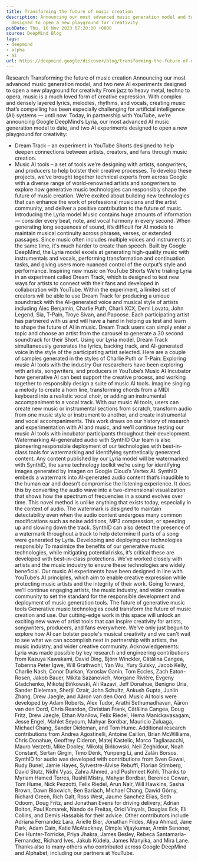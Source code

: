 ```yaml
---
title: Transforming the future of music creation
description: Announcing our most advanced music generation model and two new AI experiments,
  designed to open a new playground for creativity
pubDate: Thu, 16 Nov 2023 07:20:00 +0000
source: DeepMind Blog
tags:
- deepmind
- alpha
- ai
url: https://deepmind.google/discover/blog/transforming-the-future-of-music-creation/
---
```


Research
Transforming the future of music creation
Announcing our most advanced music generation model, and two new AI experiments designed to open a new playground for creativity
From jazz to heavy metal, techno to opera, music is a much loved form of creative expression. With complex and densely layered lyrics, melodies, rhythms, and vocals, creating music that’s compelling has been especially challenging for artificial intelligence (AI) systems — until now.
Today, in partnership with YouTube, we’re announcing Google DeepMind’s Lyria, our most advanced AI music generation model to date, and two AI experiments designed to open a new playground for creativity:
- Dream Track – an experiment in YouTube Shorts designed to help deepen connections between artists, creators, and fans through music creation.
- Music AI tools – a set of tools we’re designing with artists, songwriters, and producers to help bolster their creative processes.
To develop these projects, we’ve brought together technical experts from across Google with a diverse range of world-renowned artists and songwriters to explore how generative music technologies can responsibly shape the future of music creation. We’re excited about building new technologies that can enhance the work of professional musicians and the artist community, and deliver a positive contribution to the future of music.
Introducing the Lyria model
Music contains huge amounts of information — consider every beat, note, and vocal harmony in every second. When generating long sequences of sound, it’s difficult for AI models to maintain musical continuity across phrases, verses, or extended passages. Since music often includes multiple voices and instruments at the same time, it's much harder to create than speech.
Built by Google DeepMind, the Lyria model excels at generating high-quality music with instrumentals and vocals, performing transformation and continuation tasks, and giving users more nuanced control of the output’s style and performance.
Inspiring new music on YouTube Shorts
We’re trialing Lyria in an experiment called Dream Track, which is designed to test new ways for artists to connect with their fans and developed in collaboration with YouTube.
Within the experiment, a limited set of creators will be able to use Dream Track for producing a unique soundtrack with the AI-generated voice and musical style of artists including Alec Benjamin, Charlie Puth, Charli XCX, Demi Lovato, John Legend, Sia, T-Pain, Troye Sivan, and Papoose. Each participating artist has partnered with us and will have a hand in helping us test and learn to shape the future of AI in music.
Dream Track users can simply enter a topic and choose an artist from the carousel to generate a 30 second soundtrack for their Short. Using our Lyria model, Dream Track simultaneously generates the lyrics, backing track, and AI-generated voice in the style of the participating artist selected.
Here are a couple of samples generated in the styles of Charlie Puth or T-Pain:
Exploring music AI tools with the industry
Our researchers have been exploring with artists, songwriters, and producers in YouTube’s Music AI Incubator how generative AI can best support the creative process, and working together to responsibly design a suite of music AI tools.
Imagine singing a melody to create a horn line, transforming chords from a MIDI keyboard into a realistic vocal choir, or adding an instrumental accompaniment to a vocal track.
With our music AI tools, users can create new music or instrumental sections from scratch, transform audio from one music style or instrument to another, and create instrumental and vocal accompaniments. This work draws on our history of research and experimentation with AI and music, and we’ll continue testing our music AI tools with incubator participants throughout their development.
Watermarking AI-generated audio with SynthID
Our team is also pioneering responsible deployment of our technologies with best-in-class tools for watermarking and identifying synthetically generated content. Any content published by our Lyria model will be watermarked with SynthID, the same technology toolkit we’re using for identifying images generated by Imagen on Google Cloud’s Vertex AI.
SynthID embeds a watermark into AI-generated audio content that’s inaudible to the human ear and doesn’t compromise the listening experience. It does this by converting the audio wave into a two-dimensional visualization that shows how the spectrum of frequencies in a sound evolves over time. This novel method is unlike anything that exists today, especially in the context of audio.
The watermark is designed to maintain detectability even when the audio content undergoes many common modifications such as noise additions, MP3 compression, or speeding up and slowing down the track. SynthID can also detect the presence of a watermark throughout a track to help determine if parts of a song were generated by Lyria.
Developing and deploying our technologies responsibly
To maximize the benefits of our generative music technologies, while mitigating potential risks, it’s critical these are developed with best-in-class protections. We’ve worked closely with artists and the music industry to ensure these technologies are widely beneficial.
Our music AI experiments have been designed in line with YouTube’s AI principles, which aim to enable creative expression while protecting music artists and the integrity of their work.
Going forward, we’ll continue engaging artists, the music industry, and wider creative community to set the standard for the responsible development and deployment of music generation tools.
The future of generative music tools
Generative music technologies could transform the future of music creation and use. Our cutting-edge work in this space will unlock an exciting new wave of artist tools that can inspire creativity for artists, songwriters, producers, and fans everywhere.
We've only just begun to explore how AI can bolster people's musical creativity and we can't wait to see what we can accomplish next in partnership with artists, the music industry, and wider creative community.
Acknowledgements: Lyria was made possible by key research and engineering contributions from Kazuya Kawakami, David Ding, Björn Winckler, Cătălina Cangea, Tobenna Peter Igwe, Will Grathwohl, Yan Wu, Yury Sulsky, Jacob Kelly, Charlie Nash, Conor Durkan, Yaroslav Ganin, Tom Eccles, Zach Eaton-Rosen, Jakob Bauer, Mikita Sazanovich, Morgane Rivière, Evgeny Gladchenko, Mikołaj Bińkowski, Ali Razavi, Jeff Donahue, Benigno Uria, Sander Dieleman, Sherjil Ozair, John Schultz, Ankush Gupta, Junlin Zhang, Drew Jaegle, and Aäron van den Oord.
Music AI tools were developed by Adam Roberts, Alex Tudor, Arathi Sethumadhavan, Aäron van den Oord, Chris Reardon, Christian Frank, Cătălina Cangea, Doug Fritz, Drew Jaegle, Ethan Manilow, Felix Riedel, Hema Manickavasagam, Jesse Engel, Mahlet Seyoum, Mahyar Bordbar, Mauricio Zuluaga, Michael Chang, Sander Dieleman, and Tom Hume. Additional research contributions from Andrea Agostinelli, Antoine Caillon, Brian McWilliams, Chris Donahue, Geoffrey Cideron, Matej Kastelic, Marco Tagliasacchi, Mauro Verzetti, Mike Dooley, Mikołaj Bińkowski, Neil Zeghidour, Noah Constant, Sertan Girgin, Timo Denk, Yunpeng Li, and Zalán Borsos.
SynthID for audio was developed with contributions from Sven Gowal, Rudy Bunel, Jamie Hayes, Sylvestre-Alvise Rebuffi, Florian Stimberg, David Stutz, Nidhi Vyas, Zahra Ahmed, and Pushmeet Kohli.
Thanks to Myriam Hamed Torres, Rushil Mistry, Mahyar Bordbar, Berenice Cowan, Tom Hume, Nick Pezzotti, Felix Riedel, Arun Nair, Will Hawkins, Sasha Brown, Dawn Bloxwich, Ben Bariach, Michael Chang, Dawid Górny, Richard Green, Rich Galt, Ross West, Jaume Sanchez Elias, Seth Odoom, Doug Fritz, and Jonathan Evens for driving delivery; Adrian Bolton, Paul Komarek, Nando de Freitas, Oriol Vinyals, Douglas Eck, Eli Collins, and Demis Hassabis for their advice.
Other contributors include Adriana Fernandez Lara, Arielle Bier, Jonathan Fildes, Aliya Ahmad, Jane Park, Adam Cain, Katie McAtackney, Dimple Vijaykumar, Armin Senoner, Dex Hunter-Torricke, Priya Jhakra, James Besley, Rebeca Santamaria-Fernandez, Richard Ives, Jakub Kúdela, James Manyika, and Mira Lane. Thanks also to many others who contributed across Google DeepMind and Alphabet, including our partners at YouTube.